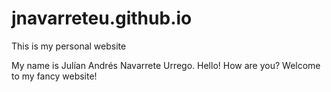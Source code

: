 # jnavarreteu.github.io
This is my personal website 

My name is Julían Andrés Navarrete Urrego. Hello! How are you? Welcome to my fancy website!
